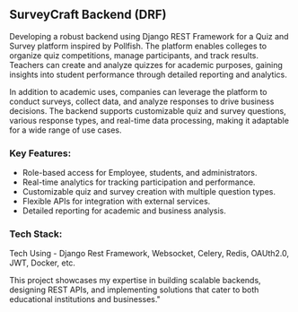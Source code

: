 ## SurveyCraft Backend (DRF)

Developing a robust backend using Django REST Framework for a Quiz and Survey platform inspired by Pollfish. The platform enables colleges to organize quiz competitions, manage participants, and track results. Teachers can create and analyze quizzes for academic purposes, gaining insights into student performance through detailed reporting and analytics.

In addition to academic uses, companies can leverage the platform to conduct surveys, collect data, and analyze responses to drive business decisions. The backend supports customizable quiz and survey questions, various response types, and real-time data processing, making it adaptable for a wide range of use cases.

### Key Features:
- Role-based access for Employee, students, and administrators.
- Real-time analytics for tracking participation and performance.
- Customizable quiz and survey creation with multiple question types.
- Flexible APIs for integration with external services.
- Detailed reporting for academic and business analysis.

### Tech Stack:
Tech Using - Django Rest Framework, Websocket, Celery, Redis, OAUth2.0, JWT, Docker, etc.

This project showcases my expertise in building scalable backends, designing REST APIs, and implementing solutions that cater to both educational institutions and businesses."
